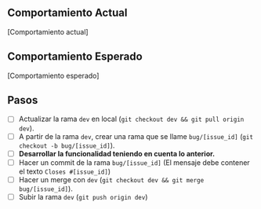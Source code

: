## Comportamiento Actual

[Comportamiento actual]

## Comportamiento Esperado

[Comportamiento esperado]

## Pasos

- [ ] Actualizar la rama `dev` en local (`git checkout dev && git pull origin dev`).
- [ ] A partir de la rama `dev`, crear una rama que se llame `bug/[issue_id]` (`git checkout -b bug/[issue_id]`).
- [ ] **Desarrollar la funcionalidad teniendo en cuenta lo anterior.**
- [ ] Hacer un commit de la rama `bug/[issue_id]` (El mensaje debe contener el texto `Closes #[issue_id]`)
- [ ] Hacer un merge con `dev` (`git checkout dev && git merge bug/[issue_id]`).
- [ ] Subir la rama `dev` (`git push origin dev`)
